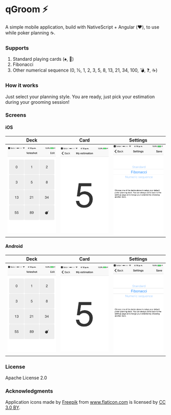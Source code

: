 # qGroom :zap:

A simple mobile application, build with NativeScript + Angular (:heart:), to use while poker planning :coffee:.

### Supports 
1. Standard playing cards (:spades:, :crown:)
2. Fibonacci
3. Other numerical sequence (0, ½, 1, 2, 3, 5, 8, 13, 21, 34, 100, :bomb:, :question:, :coffee:)

### How it works
Just select your planning style. You are ready, just pick your estimation during your grooming session!

### Screens
#### iOS
| Deck  | Card  | Settings  |
|---|---|---|
|  <img alt="iOS Deck" src="./images/ios_deck.png" width="200" />  | <img alt="iOS Card" src="./images/ios_card.png" width="200" />   | <img alt="iOS Settings" src="./images/ios_settings.png" width="200" />   |

#### Android
| Deck  | Card  | Settings  |
|---|---|---|
|  <img alt="Android Deck" src="./images/ios_deck.png" width="200" />  | <img alt="Android Card" src="./images/ios_card.png" width="200" />   | <img alt="Android Settings" src="./images/ios_settings.png" width="200" />   |

### License
Apache License 2.0

### Acknowledgments
Application icons made by <a href="http://www.freepik.com" title="Freepik">Freepik</a> from <a href="https://www.flaticon.com/" title="Flaticon">www.flaticon.com</a> is licensed by <a href="http://creativecommons.org/licenses/by/3.0/" title="Creative Commons BY 3.0" target="_blank">CC 3.0 BY</a>.</div>